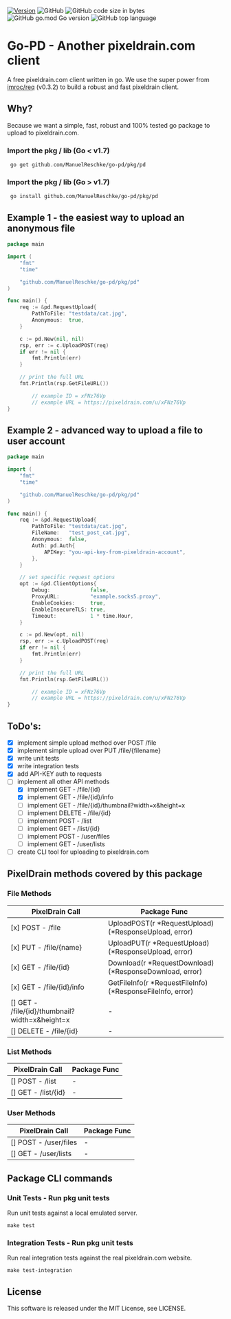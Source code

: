 [![Version](https://img.shields.io/github/v/release/ManuelReschke/go-pd)](https://github.com/ManuelReschke/go-pd/releases)
![GitHub](https://img.shields.io/github/license/ManuelReschke/go-pd)
![GitHub code size in bytes](https://img.shields.io/github/languages/code-size/ManuelReschke/go-pd)
![GitHub go.mod Go version](https://img.shields.io/github/go-mod/go-version/ManuelReschke/go-pd)
![GitHub top language](https://img.shields.io/github/languages/top/ManuelReschke/go-pd)

# Go-PD - Another pixeldrain.com client

A free pixeldrain.com client written in go. We use the super power from [imroc/req](https://github.com/imroc/req) (v0.3.2) to build a robust and fast pixeldrain client.

## Why?

Because we want a simple, fast, robust and 100% tested go package to upload to pixeldrain.com.

### Import the pkg / lib (Go < v1.7)

```
 go get github.com/ManuelReschke/go-pd/pkg/pd
```

### Import the pkg / lib (Go > v1.7)

```
 go install github.com/ManuelReschke/go-pd/pkg/pd
```

## Example 1 - the easiest way to upload an anonymous file

```go
package main

import (
	"fmt"
	"time"

	"github.com/ManuelReschke/go-pd/pkg/pd"
)

func main() {
	req := &pd.RequestUpload{
		PathToFile: "testdata/cat.jpg",
		Anonymous:  true,
	}

	c := pd.New(nil, nil)
	rsp, err := c.UploadPOST(req)
	if err != nil {
		fmt.Println(err)
	}

	// print the full URL
	fmt.Println(rsp.GetFileURL())

        // example ID = xFNz76Vp
        // example URL = https://pixeldrain.com/u/xFNz76Vp
}
```

## Example 2 - advanced way to upload a file to user account

```go
package main

import (
	"fmt"
	"time"

	"github.com/ManuelReschke/go-pd/pkg/pd"
)

func main() {
	req := &pd.RequestUpload{
		PathToFile: "testdata/cat.jpg",
		FileName:   "test_post_cat.jpg",
		Anonymous:  false,
		Auth: pd.Auth{
			APIKey: "you-api-key-from-pixeldrain-account",
		},
	}

	// set specific request options
	opt := &pd.ClientOptions{
		Debug:             false,
		ProxyURL:          "example.socks5.proxy",
		EnableCookies:     true,
		EnableInsecureTLS: true,
		Timeout:           1 * time.Hour,
	}

	c := pd.New(opt, nil)
	rsp, err := c.UploadPOST(req)
	if err != nil {
		fmt.Println(err)
	}

	// print the full URL
	fmt.Println(rsp.GetFileURL())

        // example ID = xFNz76Vp
        // example URL = https://pixeldrain.com/u/xFNz76Vp
}
```
## ToDo's:

- [x] implement simple upload method over POST /file
- [x] implement simple upload over PUT /file/{filename}
- [x] write unit tests
- [x] write integration tests
- [x] add API-KEY auth to requests
- [ ] implement all other API methods
  - [x] implement GET - /file/{id}
  - [x] implement GET - /file/{id}/info
  - [ ] implement GET - /file/{id}/thumbnail?width=x&height=x
  - [ ] implement DELETE - /file/{id}
  - [ ] implement POST - /list
  - [ ] implement GET - /list/{id}
  - [ ] implement POST - /user/files
  - [ ] implement GET - /user/lists
- [ ] create CLI tool for uploading to pixeldrain.com

## PixelDrain methods covered by this package

### File Methods
| PixelDrain Call                                |  Package Func |
|------------------------------------------------|---|
| [x] POST - /file                               | UploadPOST(r *RequestUpload) (*ResponseUpload, error) |
| [x] PUT - /file/{name}                         | UploadPUT(r *RequestUpload) (*ResponseUpload, error) |
| [x] GET - /file/{id}                           | Download(r *RequestDownload) (*ResponseDownload, error) |
| [x] GET - /file/{id}/info                      | GetFileInfo(r *RequestFileInfo) (*ResponseFileInfo, error) |
| [] GET - /file/{id}/thumbnail?width=x&height=x | -  |
| [] DELETE - /file/{id}                         | -  |
### List Methods
|  PixelDrain Call |  Package Func |
|---|---|
| [] POST - /list | -  |
| [] GET - /list/{id} | -  |
### User Methods
| PixelDrain Call |  Package Func |
|---|---|
| [] POST - /user/files | -  |
| [] GET - /user/lists | -  |

## Package CLI commands

### Unit Tests - Run pkg unit tests
Run unit tests against a local emulated server.
```shell
make test
```

### Integration Tests - Run pkg unit tests
Run real integration tests against the real pixeldrain.com website.
```shell
make test-integration
```

## License

This software is released under the MIT License, see LICENSE.
